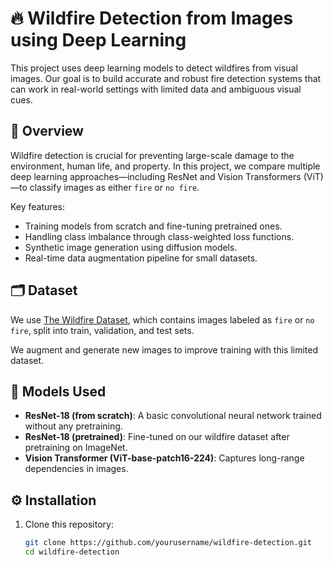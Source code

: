 # 🔥 Wildfire Detection from Images using Deep Learning

This project uses deep learning models to detect wildfires from visual images. Our goal is to build accurate and robust fire detection systems that can work in real-world settings with limited data and ambiguous visual cues.

## 📌 Overview

Wildfire detection is crucial for preventing large-scale damage to the environment, human life, and property. In this project, we compare multiple deep learning approaches—including ResNet and Vision Transformers (ViT)—to classify images as either `fire` or `no fire`.

Key features:
- Training models from scratch and fine-tuning pretrained ones.
- Handling class imbalance through class-weighted loss functions.
- Synthetic image generation using diffusion models.
- Real-time data augmentation pipeline for small datasets.

## 🗂️ Dataset

We use [The Wildfire Dataset](https://www.kaggle.com/datasets/elmadafri/the-wildfire-dataset), which contains images labeled as `fire` or `no fire`, split into train, validation, and test sets.

We augment and generate new images to improve training with this limited dataset.

## 🧠 Models Used

- **ResNet-18 (from scratch)**: A basic convolutional neural network trained without any pretraining.
- **ResNet-18 (pretrained)**: Fine-tuned on our wildfire dataset after pretraining on ImageNet.
- **Vision Transformer (ViT-base-patch16-224)**: Captures long-range dependencies in images.

## ⚙️ Installation

1. Clone this repository:
   ```bash
   git clone https://github.com/yourusername/wildfire-detection.git
   cd wildfire-detection
